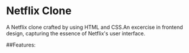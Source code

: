 # Netflix Clone
A Netflix clone crafted by using HTML and CSS.An excercise in frontend design, capturing the essence of Netflix's user interface.

##Features:
